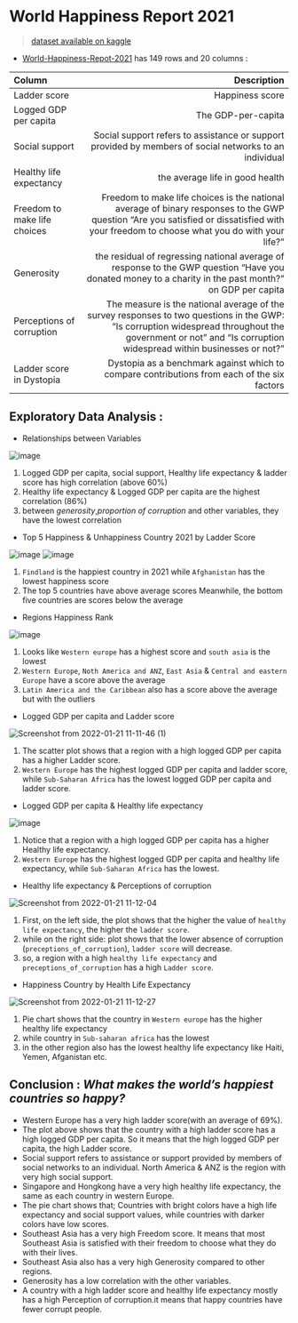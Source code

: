 # World Happiness Report 2021


> [dataset available on kaggle](https://www.kaggle.com/)


* [World-Happiness-Repot-2021](https://www.kaggle.com/ajaypalsinghlo/world-happiness-report-2021) has 149 rows and 20 columns :

| Column | Description |
| :- | -: |
|Ladder score |Happiness score |
|Logged GDP per capita |The GDP-per-capita|
|Social support|Social support refers to assistance or support provided by members of social networks to an individual|
|Healthy life expectancy| the average life in good health|
|Freedom to make life choices | Freedom to make life choices is the national average of binary responses to the GWP question “Are you satisfied or dissatisfied with your freedom to choose what you do with your life?”|
|Generosity | the residual of regressing national average of response to the GWP question “Have you donated money to a charity in the past month?” on GDP per capita|
|Perceptions of corruption |The measure is the national average of the survey responses to two questions in the GWP: “Is corruption widespread throughout the government or not” and “Is corruption widespread within businesses or not?”|
|Ladder score in Dystopia |Dystopia as a benchmark against which to compare contributions from each of the six factors|




## Exploratory Data Analysis :

* Relationships between Variables

![image](https://user-images.githubusercontent.com/71708747/150448470-74151322-99c5-42b4-94d9-5d7a0c33d6a0.png)

1. Logged GDP per capita, social support, Healthy life expectancy  & ladder score has  high correlation (above 60%)
2. Healthy life expectancy & Logged GDP per capita are the highest correlation (86%)
3. between *generosity*,*proportion of corruption* and other variables, they have the lowest correlation



* Top 5 Happiness & Unhappiness Country 2021 by Ladder Score

![image](https://user-images.githubusercontent.com/71708747/150448637-18ae317c-0029-47de-8266-ca6e1ee3630e.png)
![image](https://user-images.githubusercontent.com/71708747/150448658-90eef58a-0d0b-4331-86ed-23651317412c.png)

1. `Findland` is the happiest country in 2021 while `Afghanistan` has the lowest happiness score
2. The top 5 countries have above average scores Meanwhile, the bottom five countries are scores below the average


* Regions Happiness Rank 

![image](https://user-images.githubusercontent.com/71708747/150448758-635035ea-3a80-4783-a629-477a1e465f88.png)

1. Looks like `Western europe` has a highest score and `south asia` is the lowest
2. `Western Europe`, `Noth America and ANZ`, `East Asia` & `Central and eastern Europe` have a score above the average
3. `Latin America and the Caribbean` also has a score above the average but with the outliers



*  Logged GDP per capita and Ladder score

![Screenshot from 2022-01-21 11-11-46 (1)](https://user-images.githubusercontent.com/71708747/150456341-e628b4c4-df0d-4dbb-b923-6de4ec4d8e5b.png)


1. The scatter plot shows that a region with a high logged GDP per capita has a higher Ladder score.
2. `Western Europe` has the highest logged GDP per capita and ladder score, while `Sub-Saharan Africa` has the lowest logged GDP per capita and ladder score.


* Logged GDP per capita & Healthy life expectancy 

![image](https://user-images.githubusercontent.com/71708747/150455716-94dc494c-6bd6-4095-8b43-d2403b9183ce.png)

1. Notice that a region with a high logged GDP per capita has a higher Healthy life expectancy.
2. `Western Europe` has the highest logged GDP per capita and healthy life expectancy, while `Sub-Saharan Africa` has the lowest.



* Healthy life expectancy & Perceptions of corruption

![Screenshot from 2022-01-21 11-12-04](https://user-images.githubusercontent.com/71708747/150456396-e49d6477-c8f8-4161-aa54-d3ba15e48ee4.png)


1. First, on the left side, the plot shows that the higher the value of `healthy life expectancy`, the higher the `ladder score`.
2. while on the right side: plot shows that the lower absence of corruption (`preceptions_of_corruption`), `ladder score` will decrease.
3. so, a region with a high `healthy life expectancy` and `preceptions_of_corruption` has a high `Ladder score`.



* Happiness Country by Health Life Expectancy

![Screenshot from 2022-01-21 11-12-27](https://user-images.githubusercontent.com/71708747/150456453-c23d494c-e113-4acd-b33b-460ddf51e60e.png)


1. Pie chart shows that the country in `Western europe` has the higher healthy life expectancy
2. while country in `Sub-saharan africa` has the lowest
3. in the other region also has the lowest healthy life expectancy like Haiti, Yemen, Afganistan etc.


 
## Conclusion : *What makes the world’s happiest countries so happy?*

* Western Europe has a very high ladder score(with an average of 69%).
* The plot above shows that the country with a high ladder score has a high logged GDP per capita. So it means that the high logged GDP per capita, the high Ladder score.
* Social support refers to assistance or support provided by members of social networks to an individual. North America & ANZ is the region with very high social support.
* Singapore and Hongkong have a very high healthy life expectancy, the same as each country in western Europe.
* The pie chart shows that; Countries with bright colors have a high life expectancy and social support values, while countries with darker colors have low scores.
* Southeast Asia has a very high Freedom score. It means that most Southeast Asia is satisfied with their freedom to choose what they do with their lives.
* Southeast Asia also has a very high Generosity compared to other regions.
 * Generosity has a low correlation with the other variables.
 * A country with a high ladder score and healthy life expectancy mostly has a high Perception of corruption.it means that happy countries have fewer corrupt people.


